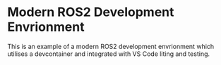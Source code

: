 # Modern ROS2 Development Envrionment

This is an example of a modern ROS2 development envrionment which utilises a devcontainer and integrated with VS Code liting and testing.
